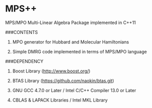 MPS++
=====

MPS/MPO Multi-Linear Algebra Package implemented in C++11

###CONTENTS

1. MPO generator for Hubbard and Molecular Hamiltonians

2. Simple DMRG code implemented in terms of MPS/MPO language

###DEPENDENCY

1. Boost Library (<http://www.boost.org/>)

2. BTAS Library (<https://github.com/naokin/btas.git>)

3. GNU GCC 4.7.0 or Later / Intel C/C++ Compiler 13.0 or Later

4. CBLAS & LAPACK Libraries / Intel MKL Library


